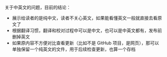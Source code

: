 关于中英文的问题，目前的结论：
- 展示给读者的是纯中文，读者不关心英文，如果能看懂英文一般就直接去看原文了
- 根据翻译习惯，翻译和校对过程中可以是中文，也可以是中英文都有，发布前删掉英文
- 如果原内容不方便对比查看更新（比如不是 GitHub 项目，是网页），那可以单独保留一个纯英文的文件，用于后续检查更新，也算一个存档

